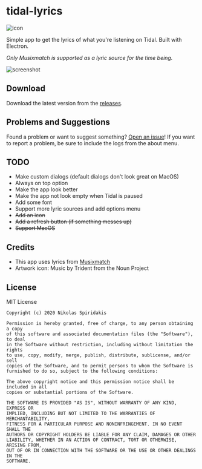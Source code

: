 # tidal-lyrics
![icon](https://user-images.githubusercontent.com/30593419/96611798-b6594500-1305-11eb-9d3a-fd7e32f3b7c8.png)

Simple app to get the lyrics of what you're listening on Tidal. Built with Electron.

*Only Musixmatch is supported as a lyric source for the time being.*

![screenshot](https://user-images.githubusercontent.com/30593419/93001066-1acdfb00-f535-11ea-9e7c-6bae68962385.png)

## Download
Download the latest version from the [releases](https://github.com/1nikolas/tidal-lyrics/releases/latest).

## Problems and Suggestions
Found a problem or want to suggest something? [Open an issue](https://github.com/1nikolas/tidal-lyrics/issues/new)! If you want to report a problem, be sure to include the logs from the about menu.

## TODO
- Make custom dialogs (default dialogs don't look great on MacOS)
- Always on top option
- Make the app look better
- Make the app not look empty when Tidal is paused
- Add some font
- Support more lyric sources and add options menu
- ~~Add an icon~~
- ~~Add a refresh button (if something messes up)~~
- ~~Support MacOS~~

## Credits
- This app uses lyrics from [Musixmatch](https://www.musixmatch.com/)
- Artwork icon: Music by Trident from the Noun Project

## License
MIT License

```
Copyright (c) 2020 Nikolas Spiridakis

Permission is hereby granted, free of charge, to any person obtaining a copy
of this software and associated documentation files (the "Software"), to deal
in the Software without restriction, including without limitation the rights
to use, copy, modify, merge, publish, distribute, sublicense, and/or sell
copies of the Software, and to permit persons to whom the Software is
furnished to do so, subject to the following conditions:

The above copyright notice and this permission notice shall be included in all
copies or substantial portions of the Software.

THE SOFTWARE IS PROVIDED "AS IS", WITHOUT WARRANTY OF ANY KIND, EXPRESS OR
IMPLIED, INCLUDING BUT NOT LIMITED TO THE WARRANTIES OF MERCHANTABILITY,
FITNESS FOR A PARTICULAR PURPOSE AND NONINFRINGEMENT. IN NO EVENT SHALL THE
AUTHORS OR COPYRIGHT HOLDERS BE LIABLE FOR ANY CLAIM, DAMAGES OR OTHER
LIABILITY, WHETHER IN AN ACTION OF CONTRACT, TORT OR OTHERWISE, ARISING FROM,
OUT OF OR IN CONNECTION WITH THE SOFTWARE OR THE USE OR OTHER DEALINGS IN THE
SOFTWARE.
```
